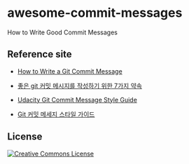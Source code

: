 # awesome-commit-messages
How to Write Good Commit Messages



## Reference site
- [How to Write a Git Commit Message](https://chris.beams.io/posts/git-commit/)
 - [좋은 git 커밋 메시지를 작성하기 위한 7가지 약속](https://meetup.toast.com/posts/106)

- [Udacity Git Commit Message Style Guide](https://udacity.github.io/git-styleguide/)
 - [Git 커밋 메세지 스타일 가이드](https://siyoon210.tistory.com/56)

## License
[![Creative Commons License](http://i.creativecommons.org/l/by/4.0/88x31.png)](http://creativecommons.org/licenses/by/4.0/)
